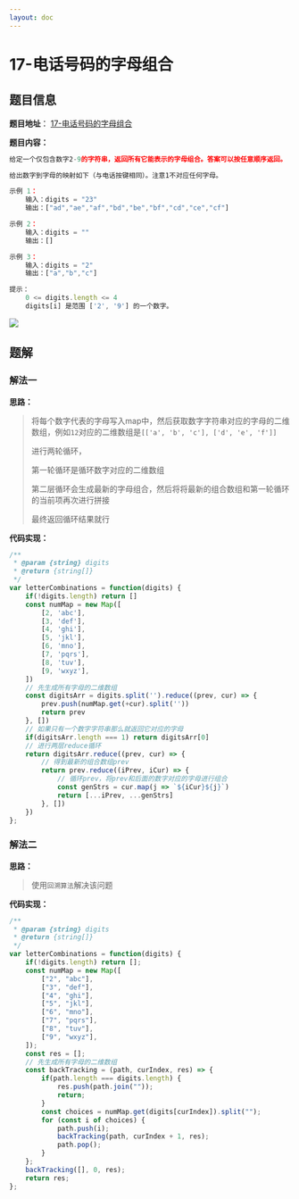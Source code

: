 ```yaml
---
layout: doc
---
```


# 17-电话号码的字母组合

## 题目信息

**题目地址**： [17-电话号码的字母组合](https://leetcode.cn/problems/letter-combinations-of-a-phone-number/description/)

**题目内容：**

```javascript
给定一个仅包含数字2-9的字符串，返回所有它能表示的字母组合。答案可以按任意顺序返回。

给出数字到字母的映射如下（与电话按键相同）。注意1不对应任何字母。

示例 1：
    输入：digits = "23"
    输出：["ad","ae","af","bd","be","bf","cd","ce","cf"]

示例 2：
    输入：digits = ""
    输出：[]

示例 3：
    输入：digits = "2"
    输出：["a","b","c"]

提示：
    0 <= digits.length <= 4
    digits[i] 是范围 ['2', '9'] 的一个数字。
```

![](https://assets.leetcode-cn.com/aliyun-lc-upload/uploads/2021/11/09/200px-telephone-keypad2svg.png)

## 题解

### 解法一

**思路：**

> 将每个数字代表的字母写入map中，然后获取数字字符串对应的字母的二维数组，例如`12`对应的二维数组是`[['a', 'b', 'c'], ['d', 'e', 'f']]`
> 
> 进行两轮循环，
> 
> 第一轮循环是循环数字对应的二维数组
> 
> 第二层循环会生成最新的字母组合，然后将将最新的组合数组和第一轮循环的当前项再次进行拼接
> 
> 最终返回循环结果就行


**代码实现：**

```javascript
/**
 * @param {string} digits
 * @return {string[]}
 */
var letterCombinations = function(digits) {
    if(!digits.length) return []
    const numMap = new Map([
        [2, 'abc'],
        [3, 'def'],
        [4, 'ghi'],
        [5, 'jkl'],
        [6, 'mno'],
        [7, 'pqrs'],
        [8, 'tuv'],
        [9, 'wxyz'],
    ])
    // 先生成所有字母的二维数组
    const digitsArr = digits.split('').reduce((prev, cur) => {
        prev.push(numMap.get(+cur).split(''))
        return prev
    }, [])
    // 如果只有一个数字字符串那么就返回它对应的字母
    if(digitsArr.length === 1) return digitsArr[0]
    // 进行两层reduce循环
    return digitsArr.reduce((prev, cur) => {
        // 得到最新的组合数组prev
        return prev.reduce((iPrev, iCur) => {
            // 循环prev，将prev和后面的数字对应的字母进行组合
            const genStrs = cur.map(j => `${iCur}${j}`)
            return [...iPrev, ...genStrs]
        }, [])
    })
};
```

### 解法二

**思路：**

> 使用`回溯算法`解决该问题

**代码实现：**

```javascript
/**
 * @param {string} digits
 * @return {string[]}
 */
var letterCombinations = function(digits) {
    if(!digits.length) return [];
    const numMap = new Map([
        ["2", "abc"],
        ["3", "def"],
        ["4", "ghi"],
        ["5", "jkl"],
        ["6", "mno"],
        ["7", "pqrs"],
        ["8", "tuv"],
        ["9", "wxyz"],
    ]);
    const res = [];
    // 先生成所有字母的二维数组
    const backTracking = (path, curIndex, res) => {
        if(path.length === digits.length) {
            res.push(path.join(""));
            return;
        }
        const choices = numMap.get(digits[curIndex]).split("");
        for (const i of choices) {
            path.push(i);
            backTracking(path, curIndex + 1, res);
            path.pop();
        }
    };
    backTracking([], 0, res);
    return res;
};
```